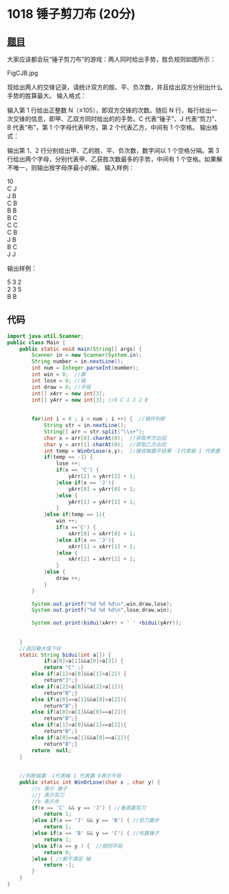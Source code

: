# 1018 锤子剪刀布 (20分)

## [题目](https://pintia.cn/problem-sets/994805260223102976/problems/994805304020025344)
大家应该都会玩“锤子剪刀布”的游戏：两人同时给出手势，胜负规则如图所示：

FigCJB.jpg

现给出两人的交锋记录，请统计双方的胜、平、负次数，并且给出双方分别出什么手势的胜算最大。
输入格式：

输入第 1 行给出正整数 N（≤10​5​​），即双方交锋的次数。随后 N 行，每行给出一次交锋的信息，即甲、乙双方同时给出的的手势。C 代表“锤子”、J 代表“剪刀”、B 代表“布”，第 1 个字母代表甲方，第 2 个代表乙方，中间有 1 个空格。
输出格式：

输出第 1、2 行分别给出甲、乙的胜、平、负次数，数字间以 1 个空格分隔。第 3 行给出两个字母，分别代表甲、乙获胜次数最多的手势，中间有 1 个空格。如果解不唯一，则输出按字母序最小的解。
输入样例：

10   
C J  
J B  
C B  
B B  
B C  
C C  
C B  
J B  
B C  
J J  

输出样例：

5 3 2  
2 3 5  
B B  

## 代码
```java
import java.util.Scanner;
public class Main {
	public static void main(String[] args) {
		Scanner in = new Scanner(System.in);
		String number = in.nextLine();
		int num = Integer.parseInt(number);
		int win = 0;  //赢
		int lose = 0; //输
		int draw = 0; //平局
		int[] xArr = new int[3];
		int[] yArr = new int[3]; //0 C 1 J 2 B 
		
		
		for(int i = 0 ; i < num ; i ++) {  //循环判断
			String str = in.nextLine();
			String[] arr = str.split("\\s+");
			char x = arr[0].charAt(0);  //获取甲方出招
			char y = arr[1].charAt(0);  //获取乙方出招
			int temp = WinOrLose(x,y);  //接收输赢平结果 -1代表输 1 代表赢 0表示平局
			if(temp == -1) {
				lose ++;
				if(x == 'C') {
					yArr[2] = yArr[2] + 1;
				}else if(x == 'J'){
					yArr[0] = yArr[0] + 1;
				}else {
					yArr[1] = yArr[1] + 1;
				}
			}else if(temp == 1){
				win ++;
				if(x =='C') {
					xArr[0] = xArr[0] + 1;
				}else if(x == 'J'){
					xArr[1] = xArr[1] + 1;
				}else {
					xArr[2] = xArr[2] + 1;
				}
			}else {
				draw ++;
			}
		}
		
		System.out.printf("%d %d %d\n",win,draw,lose);
		System.out.printf("%d %d %d\n",lose,draw,win);
		
		System.out.print(bidui(xArr) + ' ' +bidui(yArr));
		
		
	}
	//返回最大值下标
   	static String bidui(int a[]) {
			if(a[0]>a[1]&&a[0]>a[2]) {
			return "C" ;}
		else if(a[1]>a[0]&&a[1]>a[2]) {
			return"J";}
		else if(a[2]>a[0]&&a[2]>a[1]){
			return"B";}		
		else if(a[0]==a[1]&&a[0]>a[2]){
			return"B";}
		else if(a[0]>a[1]&&a[0]==a[2]){
			return"B";}
		else if(a[1]>a[0]&&a[1]==a[2]){
			return"B";}
		else if(a[0]==a[1]&&a[0]==a[2]){
			return"B";}		
		return  null;
	}
	
	
	//判断输赢 -1代表输 1 代表赢 0表示平局
	public static int WinOrLose(char x , char y) {
		//c 表示 锤子
		//j 表示剪刀
		//b 表示步
		if(x == 'C' && y == 'J') { //垂直赢剪刀
			return 1;
		}else if(x == 'J' && y == 'B') { //剪刀赢步
			return 1;
		}else if(x == 'B' && y == 'C') { //布赢锤子
			return 1;
		}else if(x == y ) {  //相同平局
			return 0;
		}else { //都不满足 输
			return -1;
		}
	}
}
```



